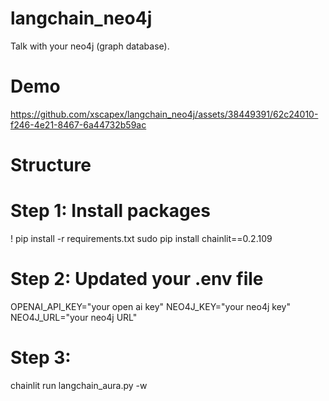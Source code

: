 # langchain_neo4j

Talk with your neo4j (graph database).

# Demo

https://github.com/xscapex/langchain_neo4j/assets/38449391/62c24010-f246-4e21-8467-6a44732b59ac

# Structure

# Step 1: Install packages 

! pip install -r requirements.txt
sudo pip install chainlit==0.2.109

# Step 2: Updated your .env file

OPENAI_API_KEY="your open ai key"
NEO4J_KEY="your neo4j key"
NEO4J_URL="your neo4j URL"

# Step 3:

chainlit run langchain_aura.py -w

